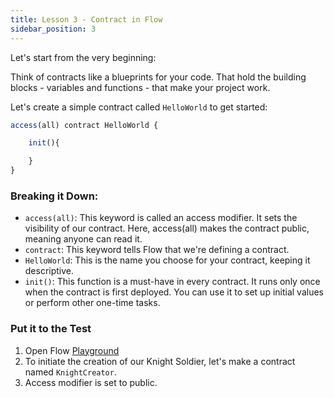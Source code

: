 ```yaml
---
title: Lesson 3 - Contract in Flow
sidebar_position: 3
---
```


Let's start from the very beginning:

Think of contracts like a blueprints for your code. That hold the building blocks - variables and functions - that make your project work.

Let's create a simple contract called `HelloWorld` to get started:

```jsx
access(all) contract HelloWorld {

	init(){

	}
}
```

### Breaking it Down:

- `access(all)`: This keyword is called an access modifier. It sets the visibility of our contract. Here, access(all) makes the contract public, meaning anyone can read it.
- `contract`: This keyword tells Flow that we're defining a contract.
- `HelloWorld`: This is the name you choose for your contract, keeping it descriptive.
- `init()`: This function is a must-have in every contract. It runs only once when the contract is first deployed. You can use it to set up initial values or perform other one-time tasks.

### Put it to the Test

1. Open Flow [Playground](https://play.flow.com/)
2. To initiate the creation of our Knight Soldier, let's make a contract named `KnightCreator`.
3. Access modifier is set to public.
